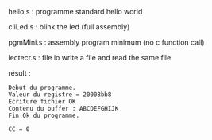 hello.s   : programme standard hello world

cliLed.s  : blink the led (full assembly)

pgmMini.s : assembly program minimum (no c function call)

lectecr.s : file io  write a file and read the same file 

   résult :
```
Debut du programme.
Valeur du registre = 20008bb8
Ecriture fichier OK
Contenu du buffer : ABCDEFGHIJK
Fin Ok du programme.

CC = 0
```
